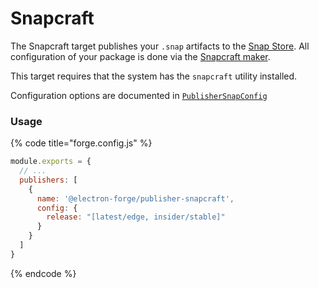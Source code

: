 # Snapcraft

The Snapcraft target publishes your `.snap` artifacts to the [Snap Store](https://snapcraft.io/store). All configuration of your package is done via the [Snapcraft maker](../makers/snapcraft.md).

This target requires that the system has the `snapcraft` utility installed.

Configuration options are documented in [`PublisherSnapConfig`](https://js.electronforge.io/interfaces/\_electron\_forge\_publisher\_snapcraft.PublisherSnapcraftConfig.html)

### Usage

{% code title="forge.config.js" %}
```javascript
module.exports = {
  // ...
  publishers: [
    {
      name: '@electron-forge/publisher-snapcraft',
      config: {
        release: "[latest/edge, insider/stable]"
      }
    }
  ]
}
```
{% endcode %}
